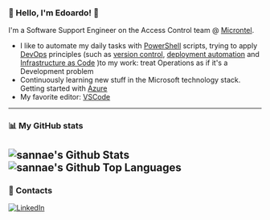 ### 👋 Hello, I'm Edoardo! 🌴

I'm a Software Support Engineer on the Access Control team @ [Microntel](https://www.microntel.com).

- I like to automate my daily tasks with [PowerShell](https://github.com/PowerShell/PowerShell) scripts, trying to apply [DevOps](https://cloud.google.com/devops/?hl=en) principles (such as [version control](https://cloud.google.com/solutions/devops/devops-tech-version-control), [deployment automation](https://cloud.google.com/solutions/devops/devops-tech-deployment-automation) and [Infrastructure as Code](https://www.atlassian.com/continuous-delivery/principles/infrastructure-as-code) )to my work: treat Operations as if it's a Development problem
- Continuously learning new stuff in the Microsoft technology stack. Getting started with [Azure](https://azure.microsoft.com/it-it/)
- My favorite editor: [VSCode](https://github.com/microsoft/vscode)
---

### :bar_chart: My GitHub stats

<img align="center" alt="sannae's Github Stats" src="https://github-readme-stats.vercel.app/api?username=sannae&show_icons=true&count_private=true&theme=dark&include_all_commits=true&line_height=21&cache_seconds=1800"/><img align="center" alt="sannae's Github Top Languages" src="https://github-readme-stats.vercel.app/api/top-langs/?username=sannae&layout=compact&theme=dark"/>
---

### 📢 Contacts

<a href="https://www.linkedin.com/in/edoardosanna" target="_blank"><img src="https://img.shields.io/badge/edoardosanna-blue?style=flat-square&logo=Linkedin&logoColor=white" alt="LinkedIn"></a>
